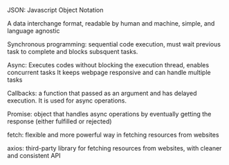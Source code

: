 JSON: Javascript Object Notation

A data interchange format, readable by human and machine, simple, and language agnostic

Synchronous programming: sequential code execution, must wait previous task to complete and blocks subsquent tasks.

Async: Executes codes without blocking the execution thread, enables concurrent tasks
It keeps webpage responsive and can handle multiple tasks

Callbacks: a function that passed as an argument and has delayed execution. It is used for async operations.

Promise: object that handles async operations by eventually getting the response (either fulfilled or rejected)

fetch: flexible and more powerful way in fetching resources from websites

axios: third-party library for fetching resources from websites, with cleaner and consistent API